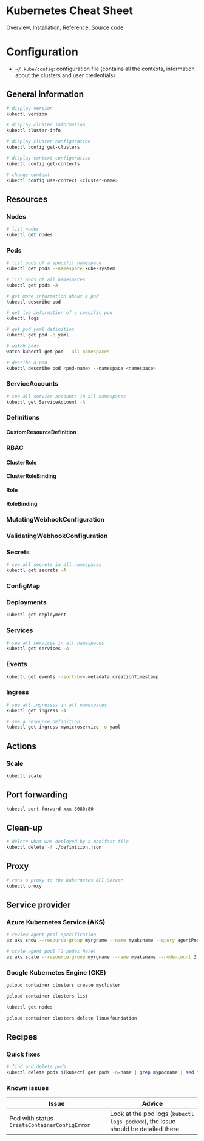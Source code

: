 # Kubernetes Cheat Sheet

[Overview](https://kubernetes.io/docs/reference/kubectl/overview/), [Installation](https://kubernetes.io/docs/tasks/tools/install-kubectl/), [Reference](https://kubernetes.io/docs/reference/kubectl/cheatsheet/), [Source code](https://github.com/kubernetes/kubernetes/tree/master/pkg/kubectl)

# Configuration

- `~/.kube/config`: configuration file (contains all the contexts, information about the clusters and user credentials)

## General information

```bash
# display version
kubectl version

# display cluster information
kubectl cluster-info

# display cluster configuration
kubectl config get-clusters

# display context configuration
kubectl config get-contexts

# change context
kubectl config use-context <cluster-name>
```

## Resources

### Nodes

```bash
# list nodes
kubectl get nodes
```

### Pods

```bash
# list pods of a specific namespace
kubectl get pods --namespace kube-system

# list pods of all namespaces
kubectl get pods -A

# get more information about a pod
kubectl describe pod

# get log information of a specific pod
kubectl logs

# get pod yaml definition
kubectl get pod -o yaml

# watch pods
watch kubectl get pod --all-namespaces

# desribe a pod
kubectl describe pod <pod-name> --namespace <namespace>
```

### ServiceAccounts

```bash
# see all service accounts in all namespaces
kubectl get ServiceAccount -A
```

### Definitions

#### CustomResourceDefinition

### RBAC

#### ClusterRole

#### ClusterRoleBinding

#### Role

#### RoleBinding

### MutatingWebhookConfiguration

### ValidatingWebhookConfiguration

### Secrets

```bash
# see all secrets in all namespaces
kubectl get secrets -A
```

### ConfigMap

### Deployments

```bash
kubectl get deployment
```

### Services

```bash
# see all services in all namespaces
kubectl get services -A
```

### Events

```bash
kubectl get events --sort-by=.metadata.creationTimestamp
```

### Ingress

```bash
# see all ingresses in all namespaces
kubectl get ingress -A

# see a resource definition
kubectl get ingress mymicroservice -o yaml
```

## Actions

### Scale

```bash
kubectl scale
```

## Port forwarding

```bash
kubectl port-forward xxx 8080:80
```

## Clean-up

```bash
# delete what was deployed by a manifest file
kubectl delete -f ./definition.json
```

## Proxy

```bash
# runs a proxy to the Kubernetes API Server
kubectl proxy
```

## Service provider

### Azure Kubernetes Service (AKS)

```bash
# review agent pool specification
az aks show --resource-group myrgname --name myaksname --query agentPoolProfiles

# scale agent pool (2 nodes here)
az aks scale --resource-group myrgname --name myaksname --node-count 2 --query properties.provisioningState
```

### Google Kubernetes Engine (GKE)

```bash
gcloud container clusters create mycluster

gcloud container clusters list

kubectl get nodes

gcloud container clusters delete linuxfoundation
```

## Recipes

### Quick fixes

```bash
# find and delete pods
kubectl delete pods $(kubectl get pods -o=name | grep mypodname | sed "s/^.\{4\}//")
```

### Known issues

Issue | Advice
----- | ------
Pod with status `CreateContainerConfigError` | Look at the pod logs (`kubectl logs podxxx`), the issue should be detailed there
